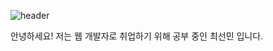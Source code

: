 ![header](https://capsule-render.vercel.app/api?type=Cylinder&color=auto&height=50&section=header&text=Hi%20I'm%20SeonMin&fontSize=50)

안녕하세요! 저는 웹 개발자로 취업하기 위해 공부 중인 최선민 입니다.

<!--
**choeseonmin/choeseonmin** is a ✨ _special_ ✨ repository because its `README.md` (this file) appears on your GitHub profile.

Here are some ideas to get you started:

- 🔭 I’m currently working on ...
- 🌱 I’m currently learning ...
- 👯 I’m looking to collaborate on ...
- 🤔 I’m looking for help with ...
- 💬 Ask me about ...
- 📫 How to reach me: ...
- 😄 Pronouns: ...
- ⚡ Fun fact: ...
-->
